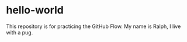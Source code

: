 # hello-world
This repository is for practicing the GitHub Flow.
My name is Ralph, I live with a pug.
